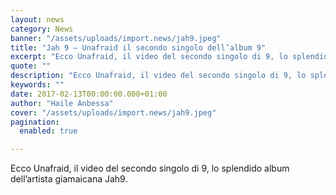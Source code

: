 ```yaml
---
layout: news
category: News
banner: "/assets/uploads/import.news/jah9.jpeg"
title: "Jah 9 – Unafraid il secondo singolo dell’album 9"
excerpt: "Ecco Unafraid, il video del secondo singolo di 9, lo splendido album dell’artista giamaicana Jah"
quote: ""
description: "Ecco Unafraid, il video del secondo singolo di 9, lo splendido album dell’artista giamaicana Jah"
keywords: ""
date: 2017-02-13T00:00:00.000+01:00
author: "Haile Anbessa"
cover: "/assets/uploads/import.news/jah9.jpeg"
pagination:
  enabled: true

---
```


  
Ecco Unafraid, il video del secondo singolo di 9, lo splendido album dell’artista giamaicana Jah9.